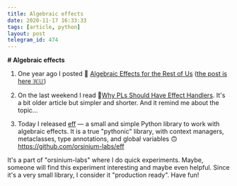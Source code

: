 ```yaml
---
title: Algebraic effects
date: 2020-11-17 16:33:33
tags: [article, python]
layout: post
telegram_id: 474
---
```


**# Algebraic effects**

1. One year ago I posted 📄 [Algebraic Effects for the Rest of Us](https://overreacted.io/algebraic-effects-for-the-rest-of-us/) ([the post is here 🇷🇺](https://t.me/itgram_channel/333))

2. On the last weekend I read 📄[Why PLs Should Have Effect Handlers](https://robotlolita.me/diary/2018/10/why-pls-need-effects/). It's a bit older article but simpler and shorter. And it remind me about the topic...

3. Today I released [eff](https://github.com/orsinium-labs/eff) — a small and simple Python library to work with algebraic effects. It is a true "pythonic" library, with context managers, metaclasses, type annotations, and global variables 🙃
<https://github.com/orsinium-labs/eff>

It's a part of "orsinium-labs" where I do quick experiments. Maybe, someone will find this experiment interesting and maybe even helpful. Since it's a very small library, I consider it "production ready". Have fun!
